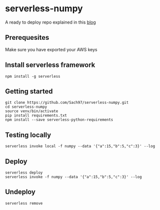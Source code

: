 # serverless-numpy
A ready to deploy repo explained in this [blog](https://serverless.com/blog/serverless-python-packaging/)

## Prerequesites

Make sure you have exported your AWS keys

## Install serverless framework

```
npm install -g serverless
```

## Getting started
```
git clone https://github.com/Sach97/serverless-numpy.git
cd serverless-numpy
source venv/bin/activate
pip install requirements.txt
npm install --save serverless-python-requirements
```

## Testing locally

```
serverless invoke local -f numpy --data '{"a":15,"b":5,"c":3}' --log
```

## Deploy

```
serverless deploy
serverless invoke -f numpy --data '{"a":15,"b":5,"c":3}' --log
```

## Undeploy

```
serverless remove
```




